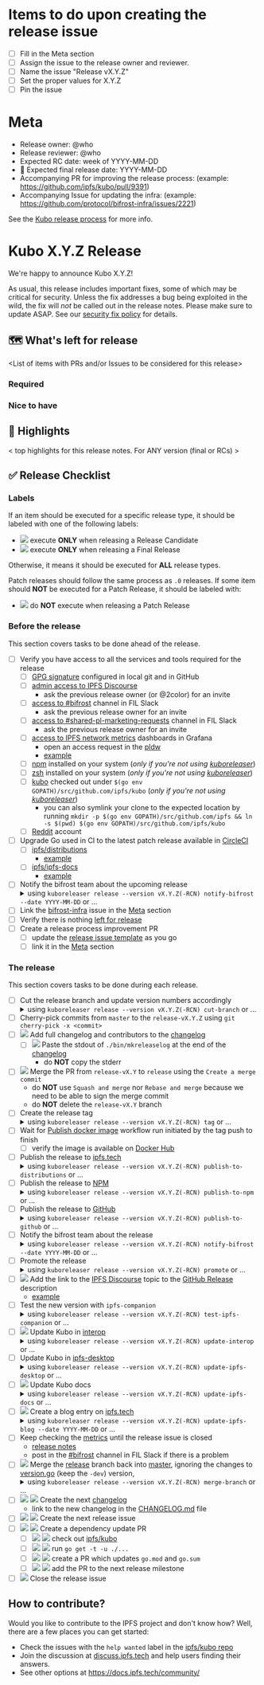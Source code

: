 <!-- Last updated during [v0.18.0 release](https://github.com/ipfs/kubo/issues/9417) -->

# Items to do upon creating the release issue
- [ ] Fill in the Meta section
- [ ] Assign the issue to the release owner and reviewer.
- [ ] Name the issue "Release vX.Y.Z"
- [ ] Set the proper values for X.Y.Z
- [ ] Pin the issue

# Meta
* Release owner: @who
* Release reviewer: @who
* Expected RC date: week of YYYY-MM-DD
* 🚢 Expected final release date: YYYY-MM-DD
* Accompanying PR for improving the release process: (example: https://github.com/ipfs/kubo/pull/9391)
* Accompanying Issue for updating the infra: (example: https://github.com/protocol/bifrost-infra/issues/2221)

See the [Kubo release process](https://pl-strflt.notion.site/Kubo-Release-Process-5a5d066264704009a28a79cff93062c4) for more info.

# Kubo X.Y.Z Release

We're happy to announce Kubo X.Y.Z!

As usual, this release includes important fixes, some of which may be critical for security. Unless the fix addresses a bug being exploited in the wild, the fix will _not_ be called out in the release notes. Please make sure to update ASAP. See our [security fix policy](https://github.com/ipfs/go-ipfs/tree/master/docs/releases.md#security-fix-policy) for details.

## 🗺 What's left for release

<List of items with PRs and/or Issues to be considered for this release>

### Required

### Nice to have

## 🔦 Highlights

< top highlights for this release notes. For ANY version (final or RCs) >

## ✅ Release Checklist

### Labels

If an item should be executed for a specific release type, it should be labeled with one of the following labels:

- ![](https://img.shields.io/badge/only-RC-blue?style=flat-square) execute **ONLY** when releasing a Release Candidate
- ![](https://img.shields.io/badge/only-FINAL-green?style=flat-square) execute **ONLY** when releasing a Final Release

Otherwise, it means it should be executed for **ALL** release types.

Patch releases should follow the same process as `.0` releases. If some item should **NOT** be executed for a Patch Release, it should be labeled with:

- ![](https://img.shields.io/badge/not-PATCH-yellow?style=flat-square) do **NOT** execute when releasing a Patch Release

### Before the release

This section covers tasks to be done ahead of the release.

- [ ] Verify you have access to all the services and tools required for the release
  - [ ] [GPG signature](https://docs.github.com/en/authentication/managing-commit-signature-verification) configured in local git and in GitHub
  - [ ] [admin access to IPFS Discourse](https://discuss.ipfs.tech/g/admins)
    - ask the previous release owner (or @2color) for an invite
  - [ ] [access to #bifrost](https://filecoinproject.slack.com/archives/C03MMMF606T) channel in FIL Slack
    - ask the previous release owner for an invite
  - [ ] [access to #shared-pl-marketing-requests](https://filecoinproject.slack.com/archives/C018EJ8LWH1) channel in FIL Slack
    - ask the previous release owner for an invite
  - [ ] [access to IPFS network metrics](https://github.com/protocol/pldw/blob/624f47cf4ec14ad2cec6adf601a9f7b203ef770d/docs/sources/ipfs.md#ipfs-network-metrics) dashboards in Grafana
    - open an access request in the [pldw](https://github.com/protocol/pldw/issues/new/choose)
    - [example](https://github.com/protocol/pldw/issues/158)
  - [ ] [npm](https://docs.npmjs.com/downloading-and-installing-node-js-and-npm) installed on your system (_only if you're not using [kuboreleaser](https://github.com/ipfs/kuboreleaser)_)
  - [ ] [zsh](https://github.com/ohmyzsh/ohmyzsh/wiki/Installing-ZSH#install-and-set-up-zsh-as-default) installed on your system (_only if you're not using [kuboreleaser](https://github.com/ipfs/kuboreleaser)_)
  - [ ] [kubo](https://github.com/ipfs/kubo) checked out under `$(go env GOPATH)/src/github.com/ipfs/kubo` (_only if you're not using [kuboreleaser](https://github.com/ipfs/kuboreleaser)_)
    - you can also symlink your clone to the expected location by running `mkdir -p $(go env GOPATH)/src/github.com/ipfs && ln -s $(pwd) $(go env GOPATH)/src/github.com/ipfs/kubo`
  - [ ] [Reddit](https://www.reddit.com) account
- [ ] Upgrade Go used in CI to the latest patch release available in [CircleCI](https://hub.docker.com/r/cimg/go/tags)
  - [ ] [ipfs/distributions](https://github.com/ipfs/distributions)
    - [example](https://github.com/ipfs/distributions/pull/756)
  - [ ] [ipfs/ipfs-docs](https://github.com/ipfs/ipfs-docs)
    - [example](https://github.com/ipfs/ipfs-docs/pull/1298)
- [ ] Notify the bifrost team about the upcoming release <details><summary>using `kuboreleaser release --version vX.Y.Z(-RCN) notify-bifrost --date YYYY-MM-DD` or ...</summary>
  - [ ] open an issue against [bifrost-infra](https://github.com/protocol/bifrost-infra)
    - [example](https://github.com/protocol/bifrost-infra/issues/2221)
  </details>
- [ ] Link the [bifrost-infra](https://github.com/protocol/bifrost-infra) issue in the [Meta](#meta) section
- [ ] Verify there is nothing [left for release](-what-s-left-for-release)
- [ ] Create a release process improvement PR
  - [ ] update the [release issue template](docs/RELEASE_ISSUE_TEMPLATE.md) as you go
  - [ ] link it in the [Meta](#meta) section

### The release

This section covers tasks to be done during each release.

- [ ] Cut the release branch and update version numbers accordingly <details><summary>using `kuboreleaser release --version vX.Y.Z(-RCN) cut-branch` or ...</summary>
  - [ ] create a new branch `release-vX.Y.Z`
    - use `master` as base if `Z == 0`
    - use `release` as base if `Z > 0`
  - [ ] ![](https://img.shields.io/badge/only-RC-blue?style=flat-square) update the `CurrentVersionNumber` in [version.go](version.go) in the `master` branch to `vX.(Y+1).0-dev`
    - [example](https://github.com/ipfs/kubo/pull/9305)
  - [ ] update the `CurrentVersionNumber` in [version.go](version.go) in the `release-vX.Y` branch to `vX.Y.Z(-RCN)`
    - [example](https://github.com/ipfs/kubo/pull/9394)
  - [ ] create a draft PR from `release-vX.Y` to `release`
    - [example](https://github.com/ipfs/kubo/pull/9306)
  - [ ] verify all CI checks on the PR from `release-vX.Y` to `release` are passing
  </details>
- [ ] Cherry-pick commits from `master` to the `release-vX.Y.Z` using `git cherry-pick -x <commit>`
- [ ] ![](https://img.shields.io/badge/only-FINAL-green?style=flat-square) Add full changelog and contributors to the [changelog](docs/changelogs/vX.Y.md)
  - [ ] ![](https://img.shields.io/badge/only-FINAL-green?style=flat-square) Paste the stdout of `./bin/mkreleaselog` at the end of the [changelog](docs/changelogs/vX.Y.md)
    - do **NOT** copy the stderr
- [ ] ![](https://img.shields.io/badge/only-FINAL-green?style=flat-square) Merge the PR from `release-vX.Y` to `release` using the `Create a merge commit`
  - do **NOT** use `Squash and merge` nor `Rebase and merge` because we need to be able to sign the merge commit
  - do **NOT** delete the `release-vX.Y` branch
- [ ] Create the release tag <details><summary>using `kuboreleaser release --version vX.Y.Z(-RCN) tag` or ...</summary>
  - This is a dangerous operation! Go and Docker publishing are difficult to reverse! Have the release reviewer verify all the commands marked with ⚠️!
  - [ ] ⚠️ ![](https://img.shields.io/badge/only-RC-blue?style=flat-square) tag the HEAD commit using `git tag -s vX.Y.Z(-RCN) -m 'Prerelease X.Y.Z(-RCN)'`
  - [ ] ⚠️ ![](https://img.shields.io/badge/only-FINAL-green?style=flat-square) tag the HEAD commit of the `release` branch using `git tag -s vX.Y.Z(-RCN) -m 'Release X.Y.Z(-RCN)'`
  - [ ] ⚠️ verify the tag is signed and tied to the correct commit using `git show vX.Y.Z(-RCN)`
  - [ ] ⚠️ push the tag to GitHub using `git push origin vX.Y.Z(-RCN)`
    - do **NOT** use `git push --tags` because it pushes all your local tags
  </details>
- [ ] Wait for [Publish docker image](https://github.com/ipfs/kubo/actions/workflows/docker-image.yml) workflow run initiated by the tag push to finish
  - [ ] verify the image is available on [Docker Hub](https://hub.docker.com/r/ipfs/kubo/tags)
- [ ] Publish the release to [ipfs.tech](https://dist.ipfs.tech) <details><summary>using `kuboreleaser release --version vX.Y.Z(-RCN) publish-to-distributions` or ...</summary>
  - [ ] check out [ipfs/distributions](https://github.com/ipfs/distributions)
  - [ ] run `./dist.sh add-version kubo vX.Y.Z(-RCN)` to add the new version to the `versions` file
    - [usage](https://github.com/ipfs/distributions#usage)
  - [ ] create and merge the PR which updates `dists/kubo/versions` and `dists/go-ipfs/versions`
    - [example](https://github.com/ipfs/distributions/pull/760)
  - [ ] wait for the [CI](https://github.com/ipfs/distributions/actions/workflows/main.yml) workflow run initiated by the merge to master to finish
  - [ ] verify the release is available on [dist.ipfs.io](https://dist.ipfs.io/#kubo)
  </details>
- [ ] Publish the release to [NPM](https://www.npmjs.com/package/go-ipfs?activeTab=versions) <details><summary>using `kuboreleaser release --version vX.Y.Z(-RCN) publish-to-npm` or ...</summary>
  - [ ] run the [Release to npm](https://github.com/ipfs/npm-go-ipfs/actions/workflows/main.yml) workflow
  - [ ] check [Release to npm](https://github.com/ipfs/npm-go-ipfs/actions/workflows/main.yml) workflow run logs to verify it discovered the new release
  - [ ] verify the release is available on [NPM](https://www.npmjs.com/package/go-ipfs?activeTab=versions)
  </details>
- [ ] Publish the release to [GitHub](https://github.com/ipfs/kubo/releases) <details><summary>using `kuboreleaser release --version vX.Y.Z(-RCN) publish-to-github` or ...</summary>
  - [ ] create a new release on [GitHub](https://docs.github.com/en/repositories/releasing-projects-on-github/managing-releases-in-a-repository#creating-a-release)
    - [RC example](https://github.com/ipfs/kubo/releases/tag/v0.17.0-rc1)
    - [FINAL example](https://github.com/ipfs/kubo/releases/tag/v0.17.0)
    - [ ] use the `vX.Y.Z(-RCN)` tag
    - [ ] link to the release issue
    - [ ] ![](https://img.shields.io/badge/only-RC-blue?style=flat-square) link to the changelog in the description
    - [ ] ![](https://img.shields.io/badge/only-RC-blue?style=flat-square) check the `This is a pre-release` checkbox
    - [ ] ![](https://img.shields.io/badge/only-FINAL-green?style=flat-square) copy the changelog (without the header) in the description
    - [ ] ![](https://img.shields.io/badge/only-FINAL-green?style=flat-square) do **NOT** check the `This is a pre-release` checkbox
  - [ ] run the [sync-release-assets](https://github.com/ipfs/kubo/actions/workflows/sync-release-assets.yml) workflow
  - [ ] wait for the [sync-release-assets](https://github.com/ipfs/kubo/actions/workflows/sync-release-assets.yml) workflow run to finish
  - [ ] verify the release assets are present in the [GitHub release](https://github.com/ipfs/kubo/releases/tag/vX.Y.Z(-RCN))
  </details>
- [ ] Notify the bifrost team about the release <details><summary>using `kuboreleaser release --version vX.Y.Z(-RCN) notify-bifrost --date YYYY-MM-DD` or ...</summary>
  - [ ] create an issue comment on the issue in the [bifrost-infra](https://github/com/protocol/bifrost-infra)
  </details>
- [ ] Promote the release <details><summary>using `kuboreleaser release --version vX.Y.Z(-RCN) promote` or ...</summary>
  - [ ] create an [IPFS Discourse](https://discuss.ipfs.tech) topic
    - [prerelease example](https://discuss.ipfs.tech/t/kubo-v0-16-0-rc1-release-candidate-is-out/15248)
    - [release example](https://discuss.ipfs.tech/t/kubo-v0-16-0-release-is-out/15249)
    - [ ] use `Kubo vX.Y.Z(-RCN) is out!` as the title
    - [ ] use `kubo` and `go-ipfs` as topics
    - [ ] repeat the title as a heading (`##`) in the description
    - [ ] link to the GitHub Release, binaries on IPNS, docker pull command and release notes in the description
  - [ ] pin the [IPFS Discourse](https://discuss.ipfs.tech) topic globally
    - you can make the topic a banner if there is no banner already
  - verify the [IPFS Discourse](https://discuss.ipfs.tech) topic was copied to:
    - [ ] [#ipfs-chatter](https://discord.com/channels/669268347736686612/669268347736686615) in IPFS Discord
    - [ ] [#ipfs-chatter](https://filecoinproject.slack.com/archives/C018EJ8LWH1) in FIL Slack
    - [ ] [#ipfs-chatter:ipfs.io](https://matrix.to/#/#ipfs-chatter:ipfs.io) in Matrix
  - [ ] ![](https://img.shields.io/badge/only-RC-blue?style=flat-square) create an issue comment mentioning early testers on the release issue
    - [example](https://github.com/ipfs/kubo/issues/9319#issuecomment-1311002478)
  - [ ] ![](https://img.shields.io/badge/only-FINAL-green?style=flat-square) create an issue comment linking to the release on the release issue
    - [example](https://github.com/ipfs/kubo/issues/9417#issuecomment-1400740975)
  - [ ] ![](https://img.shields.io/badge/only-FINAL-green?style=flat-square) ask the marketing team to tweet about the release in [#shared-pl-marketing-requests](https://filecoinproject.slack.com/archives/C018EJ8LWH1) in FIL Slack
    - [example](https://filecoinproject.slack.com/archives/C018EJ8LWH1/p1664885305374900)
  - [ ] ![](https://img.shields.io/badge/only-FINAL-green?style=flat-square) post the link to the [GitHub Release](https://github.com/ipfs/kubo/releases/tag/vX.Y.Z(-RCN)) to [Reddit](https://reddit.com/r/ipfs)
    - [example](https://www.reddit.com/r/ipfs/comments/9x0q0k/kubo_v0160_release_is_out/)
  </details>
- [ ] ![](https://img.shields.io/badge/only-FINAL-green?style=flat-square) Add the link to the [IPFS Discourse](https://discuss.ipfs.tech) topic to the [GitHub Release](https://github.com/ipfs/kubo/releases/tag/vX.Y.Z(-RCN)) description
  - [example](https://github.com/ipfs/kubo/releases/tag/v0.17.0)
- [ ] Test the new version with `ipfs-companion` <details><summary>using `kuboreleaser release --version vX.Y.Z(-RCN) test-ipfs-companion` or ...</summary>
  - [ ] run the [e2e](https://github.com/ipfs/ipfs-companion/actions/workflows/e2e.yml)
    - use `vX.Y.Z(-RCN)` as the Kubo image version
  - [ ] wait for the [e2e](https://github.com/ipfs/ipfs-companion/actions/workflows/e2e.yml) workflow run to finish
  </details>
- [ ] ![](https://img.shields.io/badge/only-FINAL-green?style=flat-square) Update Kubo in [interop](https://github.com/ipfs/interop) <details><summary>using `kuboreleaser release --version vX.Y.Z(-RCN) update-interop` or ...</summary>
  - [ ] ![](https://img.shields.io/badge/only-FINAL-green?style=flat-square) check out [ipfs/interop](https://github.com/ipfs/interop)
  - [ ] ![](https://img.shields.io/badge/only-FINAL-green?style=flat-square) run `npm install`
  - [ ] ![](https://img.shields.io/badge/only-FINAL-green?style=flat-square) create a PR which updates `package.json` and `package-lock.json`
  - [ ] ![](https://img.shields.io/badge/only-FINAL-green?style=flat-square) merge the PR
  </details>
- [ ] Update Kubo in [ipfs-desktop](https://github.com/ipfs/ipfs-desktop) <details><summary>using `kuboreleaser release --version vX.Y.Z(-RCN) update-ipfs-desktop` or ...</summary>
  - [ ] check out [ipfs/ipfs-desktop](https://github.com/ipfs/ipfs-desktop)
  - [ ] run `npm install`
  - [ ] create a PR which updates `package.json` and `package-lock.json`
  - [ ] ![](https://img.shields.io/badge/only-FINAL-green?style=flat-square) merge the PR
  </details>
- [ ] ![](https://img.shields.io/badge/only-FINAL-green?style=flat-square) Update Kubo docs <details><summary>using `kuboreleaser release --version vX.Y.Z(-RCN) update-ipfs-docs` or ...</summary>
  - [ ] ![](https://img.shields.io/badge/only-FINAL-green?style=flat-square) run the [update-on-new-ipfs-tag.yml](https://github.com/ipfs/ipfs-docs/actions/workflows/update-on-new-ipfs-tag.yml) workflow
  - [ ] ![](https://img.shields.io/badge/only-FINAL-green?style=flat-square) merge the PR created by the [update-on-new-ipfs-tag.yml](https://github.com/ipfs/ipfs-docs/actions/workflows/update-on-new-ipfs-tag.yml) workflow run
  </details>
- [ ] ![](https://img.shields.io/badge/only-FINAL-green?style=flat-square) Create a blog entry on [ipfs.tech](https://blog.ipfs.tech) <details><summary>using `kuboreleaser release --version vX.Y.Z(-RCN) update-ipfs-blog --date YYYY-MM-DD` or ...</summary>
  - [ ] ![](https://img.shields.io/badge/only-FINAL-green?style=flat-square) create a PR which adds a release note for the new Kubo version
    - [example](https://github.com/ipfs/ipfs-blog/pull/529)
  - [ ] ![](https://img.shields.io/badge/only-FINAL-green?style=flat-square) merge the PR
  - [ ] ![](https://img.shields.io/badge/only-FINAL-green?style=flat-square) verify the blog entry was published
  </details>
- [ ] Keep checking the [metrics](https://protocollabs.grafana.net/d/8zlhkKTZk/gateway-slis-precomputed?orgId=1) until the release issue is closed
  - [release notes](https://www.notion.so/pl-strflt/Kubo-Gateway-Release-Notes-6e0efff28ee540be9ccb8f2b85104c42)
  - post in the [#bifrost](https://filecoinproject.slack.com/archives/C018EJ8LWH1) channel in FIL Slack if there is a problem
- [ ] ![](https://img.shields.io/badge/only-FINAL-green?style=flat-square) Merge the [release](https://github.com/ipfs/kubo/tree/release) branch back into [master](https://github.com/ipfs/kubo/tree/master), ignoring the changes to [version.go](version.go) (keep the `-dev`) version, <details><summary>using `kuboreleaser release --version vX.Y.Z(-RCN) merge-branch` or ...</summary>
  - [ ] create a new branch `merge-release-vX.Y.Z` from `release`
  - [ ] create and merge a PR from `merge-release-vX.Y.Z` to `master`
  </details>
- [ ] ![](https://img.shields.io/badge/only-FINAL-green?style=flat-square) ![](https://img.shields.io/badge/not-PATCH-yellow?style=flat-square) Create the next [changelog](https://github.com/ipfs/kubo/blob/master/docs/changelogs/vX.(Y+1).md)
  - link to the new changelog in the [CHANGELOG.md](CHANGELOG.md) file
- [ ] ![](https://img.shields.io/badge/only-FINAL-green?style=flat-square) ![](https://img.shields.io/badge/not-PATCH-yellow?style=flat-square) Create the next release issue
- [ ] ![](https://img.shields.io/badge/only-FINAL-green?style=flat-square) ![](https://img.shields.io/badge/not-PATCH-yellow?style=flat-square) Create a dependency update PR
  - [ ] ![](https://img.shields.io/badge/only-FINAL-green?style=flat-square) ![](https://img.shields.io/badge/not-PATCH-yellow?style=flat-square) check out [ipfs/kubo](https://github.com/ipfs/kubo)
  - [ ] ![](https://img.shields.io/badge/only-FINAL-green?style=flat-square) ![](https://img.shields.io/badge/not-PATCH-yellow?style=flat-square) run `go get -t -u ./...`
  - [ ] ![](https://img.shields.io/badge/only-FINAL-green?style=flat-square) ![](https://img.shields.io/badge/not-PATCH-yellow?style=flat-square) create a PR which updates `go.mod` and `go.sum`
  - [ ] ![](https://img.shields.io/badge/only-FINAL-green?style=flat-square) ![](https://img.shields.io/badge/not-PATCH-yellow?style=flat-square) add the PR to the next release milestone
- [ ] ![](https://img.shields.io/badge/only-FINAL-green?style=flat-square) Close the release issue

## How to contribute?

Would you like to contribute to the IPFS project and don't know how? Well, there are a few places you can get started:

- Check the issues with the `help wanted` label in the [ipfs/kubo repo](https://github.com/ipfs/kubo/issues?q=is%3Aopen+is%3Aissue+label%3A%22help+wanted%22)
- Join the discussion at [discuss.ipfs.tech](https://discuss.ipfs.tech/) and help users finding their answers.
- See other options at https://docs.ipfs.tech/community/
